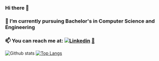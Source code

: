 ### Hi there 👋
### 🔭 I’m currently pursuing Bachelor's in Computer Science and Engineering
### 📫 You can reach me at: [![Linkedin](https://i.stack.imgur.com/gVE0j.png)](https://www.linkedin.com/in/abhishek-satish/) [ 📧](mailto:abhisheksatish10@gmail.com)
![Github stats](https://github-readme-stats.vercel.app/api?username=10abhi-cvk&show_icons=true&theme=merko)
[![Top Langs](https://github-readme-stats.vercel.app/api/top-langs/?username=10abhi-cvk&hide=html,css,php&layout=compact)](https://github.com/anuraghazra/github-readme-stats)
<!--
**10abhi-cvk/10abhi-cvk** is a ✨ _special_ ✨ repository because its `README.md` (this file) appears on your GitHub profile.

Here are some ideas to get you started:

- 🔭 I’m currently working on ...
- 🌱 I’m currently learning ...
- 👯 I’m looking to collaborate on ...
- 🤔 I’m looking for help with ...
- 💬 Ask me about ...
- 📫 How to reach me: ...
- 😄 Pronouns: ...
- ⚡ Fun fact: ...
-->
